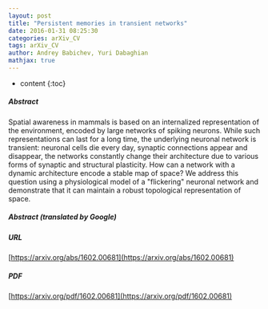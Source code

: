 ```yaml
---
layout: post
title: "Persistent memories in transient networks"
date: 2016-01-31 08:25:30
categories: arXiv_CV
tags: arXiv_CV
author: Andrey Babichev, Yuri Dabaghian
mathjax: true
---
```


* content
{:toc}

##### Abstract
Spatial awareness in mammals is based on an internalized representation of the environment, encoded by large networks of spiking neurons. While such representations can last for a long time, the underlying neuronal network is transient: neuronal cells die every day, synaptic connections appear and disappear, the networks constantly change their architecture due to various forms of synaptic and structural plasticity. How can a network with a dynamic architecture encode a stable map of space? We address this question using a physiological model of a "flickering" neuronal network and demonstrate that it can maintain a robust topological representation of space.

##### Abstract (translated by Google)


##### URL
[https://arxiv.org/abs/1602.00681](https://arxiv.org/abs/1602.00681)

##### PDF
[https://arxiv.org/pdf/1602.00681](https://arxiv.org/pdf/1602.00681)

